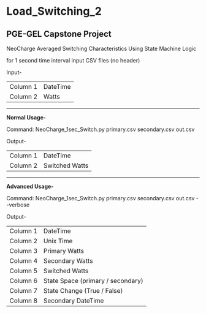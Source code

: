 # Load_Switching_2


## PGE-GEL Capstone Project 


NeoCharge Averaged Switching Characteristics Using State Machine Logic

for 1 second time interval input CSV files (no header)

Input-

|||
|---|---|
|Column 1|DateTime|
|Column 2|Watts|

<hr /> 

**Normal Usage-**

Command: NeoCharge_1sec_Switch.py primary.csv secondary.csv out.csv

Output-

|||
|---|---|
|Column 1|DateTime|
|Column 2|Switched Watts|
<hr /> 

**Advanced Usage-**

Command: NeoCharge_1sec_Switch.py primary.csv secondary.csv out.csv --verbose

Output-

|||
|---|---|
|Column 1|DateTime|
|Column 2|Unix Time|
|Column 3|Primary Watts|
|Column 4|Secondary Watts|
|Column 5|Switched Watts|
|Column 6|State Space (primary / secondary)|
|Column 7|State Change (True / False)|
|Column 8|Secondary DateTime|
